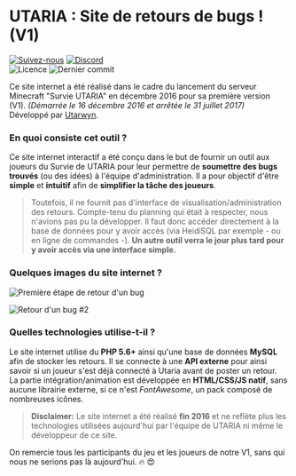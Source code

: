 # UTARIA : Site de retours de bugs ! (V1)

[![Suivez-nous](https://img.shields.io/twitter/follow/Utaria_FR.svg?style=social&label=Suivez-nous%20sur%20Twitter)](https://twitter.com/Utaria_FR)
[![Discord](https://img.shields.io/discord/220472433344380928.svg)](https://discord.gg/UNgPrPk) \
![Licence](https://img.shields.io/github/license/utaria/feedback.utaria.fr.svg)
![Dernier commit](https://img.shields.io/github/last-commit/utaria/feedback.utaria.fr.svg)

Ce site internet a été réalisé dans le cadre du lancement du serveur Minecraft "Survie UTARIA" en décembre 2016 pour sa première version (V1). *(Démarrée le 16 décembre 2016 et arrêtée le 31 juillet 2017)* \
Développé par [Utarwyn](https://github.com/utarwyn). 


### En quoi consiste cet outil ?

Ce site internet interactif a été conçu dans le but de fournir un outil aux joueurs du Survie de UTARIA pour leur permettre de **soumettre des bugs trouvés** (ou des idées) à l'équipe d'administration. Il a pour objectif d'être **simple** et **intuitif** afin de **simplifier la tâche des joueurs**.
> Toutefois, il ne fournit pas d'interface de visualisation/administration des retours. Compte-tenu du planning qui était à respecter, nous n'avions pas pu la développer. Il faut donc accéder directement à la base de données pour y avoir accès (via HeidiSQL par exemple - ou en ligne de commandes -). **Un autre outil verra le jour plus tard pour y avoir accès via une interface simple.**

### Quelques images du site internet ?

![Première étape de retour d'un bug](https://i.imgur.com/p5MWZfZ.png)

![Retour d'un bug #2](https://i.imgur.com/326VzEE.png)

### Quelles technologies utilise-t-il ?

Le site internet utilise du **PHP 5.6+** ainsi qu'une base de données **MySQL** afin de stocker les retours. Il se connecte à une **API externe** pour ainsi savoir si un joueur s'est déjà connecté à Utaria avant de poster un retour. \
La partie intégration/animation est développée en **HTML/CSS/JS natif**, sans aucune librairie externe, si ce n'est *FontAwesome*, un pack composé de nombreuses icônes.

> __Disclaimer:__ Le site internet a été réalisé **fin 2016** et ne reflète plus les technologies utilisées aujourd'hui par l'équipe de UTARIA ni même le développeur de ce site.


On remercie tous les participants du jeu et les joueurs de notre V1, sans qui nous ne serions pas là aujourd'hui. :fire: :heart_eyes: 